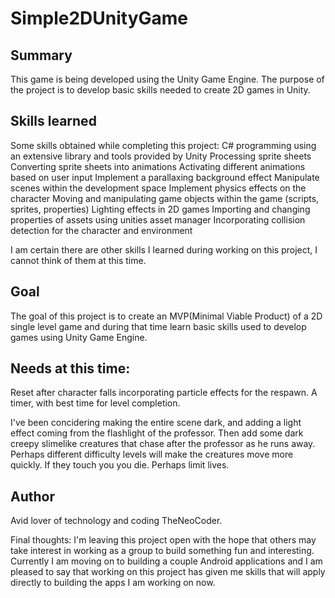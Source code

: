 # Simple2DUnityGame

## Summary
This game is being developed using the Unity Game Engine. The purpose of the project is to develop basic skills needed to create 2D games in Unity. 

## Skills learned
Some skills obtained while completing this project:
  C# programming using an extensive library and tools provided by Unity
  Processing sprite sheets
  Converting sprite sheets into animations
  Activating different animations based on user input
  Implement a parallaxing background effect
  Manipulate scenes within the development space
  Implement physics effects on the character
  Moving and manipulating game objects within the game (scripts, sprites, properties)
  Lighting effects in 2D games
  Importing and changing properties of assets using unities asset manager
  Incorporating collision detection for the character and environment
  
  I am certain there are other skills I learned during working on this project, I cannot think of them at this time.
  
## Goal
The goal of this project is to create an MVP(Minimal Viable Product) of a 2D single level game and during that time 
learn basic skills used to develop games using Unity Game Engine. 

## Needs at this time:
Reset after character falls incorporating particle effects for the respawn. 
A timer, with best time for level completion.

I've been concidering making the entire scene dark, and adding a light effect coming from the flashlight of the professor. Then add some dark creepy slimelike creatures that chase after the professor as he runs away. Perhaps different difficulty levels will make the creatures move more quickly. If they touch you you die. Perhaps limit lives. 

## Author
Avid lover of technology and coding TheNeoCoder. 


Final thoughts:
I'm leaving this project open with the hope that others may take interest in working as a group to build something fun and interesting. Currently I am moving on to building a couple Android applications and I am pleased to say that working on this project has given me skills that will apply directly to building the apps I am working on now.
